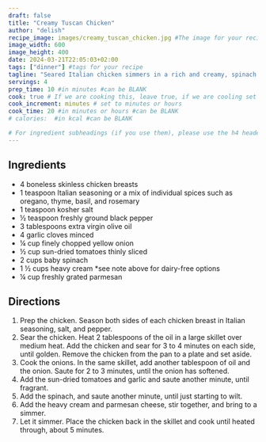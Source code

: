 ```yaml
---
draft: false
title: "Creamy Tuscan Chicken"
author: "delish"
recipe_image: images/creamy_tuscan_chicken.jpg #The image for your recipe
image_width: 600
image_height: 400
date: 2024-03-21T22:05:03+02:00
tags: ["dinner"] #tags for your recipe
tagline: "Seared Italian chicken simmers in a rich and creamy, spinach and sun-dried tomato sauce."
servings: 4
prep_time: 10 #in minutes #can be BLANK
cook: true # If we are cooking this, leave true, if we are cooling set to false
cook_increment: minutes # set to minutes or hours
cook_time: 20 #in minutes or hours #can be BLANK
# calories:  #in kcal #can be BLANK

# For ingredient subheadings (if you use them), please use the h4 header.  For print view I have those elements targeted
---
```



## Ingredients

- 4 boneless skinless chicken breasts
- 1 teaspoon Italian seasoning or a mix of individual spices such as oregano, thyme, basil, and rosemary
- 1 teaspoon kosher salt
- ½ teaspoon freshly ground black pepper
- 3 tablespoons extra virgin olive oil
- 4 garlic cloves minced
- ¼ cup finely chopped yellow onion
- ½ cup sun-dried tomatoes thinly sliced
- 2 cups baby spinach
- 1 ½ cups heavy cream *see note above for dairy-free options
- ¼ cup freshly grated parmesan

## Directions

1. Prep the chicken. Season both sides of each chicken breast in Italian seasoning, salt, and pepper.
2. Sear the chicken. Heat 2 tablespoons of the oil in a large skillet over medium heat. Add the chicken and sear for 3 to 4 minutes on each side, until golden. Remove the chicken from the pan to a plate and set aside.
3. Cook the onions. In the same skillet, add another tablespoon of oil and the onion. Saute for 2 to 3 minutes, until the onion has softened.
4. Add the sun-dried tomatoes and garlic and saute another minute, until fragrant.
5. Add the spinach, and saute another minute, until just starting to wilt.
6. Add the heavy cream and parmesan cheese, stir together, and bring to a simmer.
7. Let it simmer. Place the chicken back in the skillet and cook until heated through, about 5 minutes.